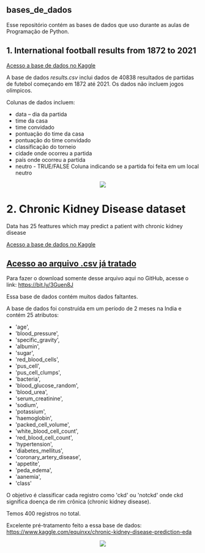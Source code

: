 ## bases_de_dados

Esse repositório contém as bases de dados que uso durante as aulas de Programação de Python. 

## 1. International football results from 1872 to 2021

[Acesso a base de dados no Kaggle](https://www.kaggle.com/martj42/international-football-results-from-1872-to-2017)

A base de dados *results.csv* inclui dados de 40838 resultados de partidas de futebol começando em 1872 até 2021. Os dados não incluem jogos olímpicos. 

Colunas de dados incluem:

- data – dia da partida
- time da casa
- time convidado
- pontuação do time da casa
- pontuação do time convidado
- classificação do torneio
- cidade onde ocorreu a partida
- país onde ocorreu a partida
- neutro - TRUE/FALSE Coluna indicando se a partida foi feita em um local neutro



<p align="center">
<img src="https://github.com/amandalemette/Visualizacao-de-Dados-em-Python/blob/298a631c27f66a487eafd5a274552b2adf7a9c17/Images/section_divider3.png?raw=true"/>
</p>

# 2. Chronic Kidney Disease dataset
Data has 25 feattures which may predict a patient with chronic kidney disease

[Acesso a base de dados no Kaggle](https://www.kaggle.com/mansoordaku/ckdisease)

<h2 id="Acesso ao arquivo .csv já tratado"><a href="https://github.com/amandalemette/bases_de_dados/blob/0c3c8c8926fa2031f3770b787e036e0aab8ba3a7/02_Chronic%20Kidney%20Disease/ckdisease.csv">Acesso ao arquivo .csv já tratado</a></h2>

Para fazer o download somente desse arquivo aqui no GitHub, acesse o link: https://bit.ly/3Guen8J

Essa base de dados contém muitos dados faltantes. 

A base de dados foi construída em um período de 2 meses na India e contém 25 atributos:

- 'age', 
- 'blood_pressure', 
- 'specific_gravity', 
- 'albumin', 
- 'sugar', 
- 'red_blood_cells', 
- 'pus_cell',
- 'pus_cell_clumps', 
- 'bacteria', 
- 'blood_glucose_random', 
- 'blood_urea', 
- 'serum_creatinine', 
- 'sodium',
- 'potassium', 
- 'haemoglobin', 
- 'packed_cell_volume', 
- 'white_blood_cell_count', 
- 'red_blood_cell_count',
- 'hypertension', 
- 'diabetes_mellitus', 
- 'coronary_artery_disease', 
- 'appetite', 
- 'peda_edema',
- 'aanemia', 
- 'class'

O objetivo é classificar cada registro como 'ckd' ou 'notckd' onde ckd significa doença de rim crônica (chronic kidney disease).

Temos 400 registros no total. 

Excelente pré-tratamento feito a essa base de dados: https://www.kaggle.com/equinxx/chronic-kidney-disease-prediction-eda

<p align="center">
<img src="https://github.com/amandalemette/Visualizacao-de-Dados-em-Python/blob/298a631c27f66a487eafd5a274552b2adf7a9c17/Images/section_divider3.png?raw=true"/>
</p>


